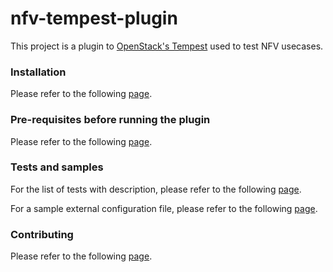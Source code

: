 nfv-tempest-plugin
==================================================

This project is a plugin to [OpenStack's Tempest](https://github.com/openstack/tempest) used to test NFV usecases.

### Installation

Please refer to the following [page](https://github.com/redhat-openstack/nfv-tempest-plugin/blob/master/docs/installation.md).

### Pre-requisites before running the plugin

Please refer to the following [page](https://github.com/redhat-openstack/nfv-tempest-plugin/blob/master/docs/tests_prerequisites_config.md).

### Tests and samples

For the list of tests with description, please refer to the following [page](https://github.com/redhat-openstack/nfv-tempest-plugin/blob/master/docs/tests.md).

For a sample external configuration file, please refer to the following [page](https://github.com/redhat-openstack/nfv-tempest-plugin/blob/master/docs/tests_config.yml.sample).

### Contributing

Please refer to the following [page](https://github.com/redhat-openstack/nfv-tempest-plugin/blob/master/docs/contribution.md).
